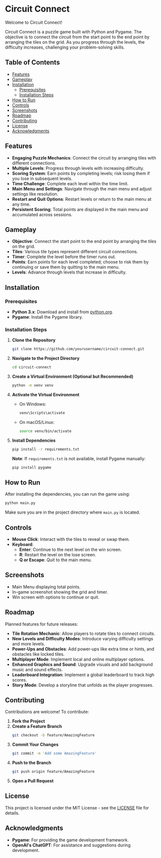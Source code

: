 # Circuit Connect

Welcome to Circuit Connect!

Circuit Connect is a puzzle game built with Python and Pygame. The objective is to connect the circuit from the start point to the end point by arranging the tiles on the grid. As you progress through the levels, the difficulty increases, challenging your problem-solving skills.

## Table of Contents
- [Features](#features)
- [Gameplay](#gameplay)
- [Installation](#installation)
  - [Prerequisites](#prerequisites)
  - [Installation Steps](#installation-steps)
- [How to Run](#how-to-run)
- [Controls](#controls)
- [Screenshots](#screenshots)
- [Roadmap](#roadmap)
- [Contributing](#contributing)
- [License](#license)
- [Acknowledgments](#acknowledgments)

## Features
- **Engaging Puzzle Mechanics**: Connect the circuit by arranging tiles with different connections.
- **Multiple Levels**: Progress through levels with increasing difficulty.
- **Scoring System**: Earn points by completing levels; risk losing them if you lose in subsequent levels.
- **Time Challenge**: Complete each level within the time limit.
- **Main Menu and Settings**: Navigate through the main menu and adjust settings like resolution.
- **Restart and Quit Options**: Restart levels or return to the main menu at any time.
- **Persistent Scoring**: Total points are displayed in the main menu and accumulated across sessions.

## Gameplay
- **Objective**: Connect the start point to the end point by arranging the tiles on the grid.
- **Tiles**: Various tile types represent different circuit connections.
- **Timer**: Complete the level before the timer runs out.
- **Points**: Earn points for each level completed; choose to risk them by continuing or save them by quitting to the main menu.
- **Levels**: Advance through levels that increase in difficulty.

## Installation
### Prerequisites
- **Python 3.x**: Download and install from [python.org](https://www.python.org/).
- **Pygame**: Install the Pygame library.

### Installation Steps
1. **Clone the Repository**
   ```bash
   git clone https://github.com/yourusername/circuit-connect.git
   ```

2. **Navigate to the Project Directory**
   ```bash
   cd circuit-connect
   ```

3. **Create a Virtual Environment (Optional but Recommended)**
   ```bash
   python -m venv venv
   ```

4. **Activate the Virtual Environment**
   - On Windows:
     ```bash
     venv\Scripts\activate
     ```
   - On macOS/Linux:
     ```bash
     source venv/bin/activate
     ```

5. **Install Dependencies**
   ```bash
   pip install -r requirements.txt
   ```
   **Note**: If `requirements.txt` is not available, install Pygame manually:
   ```bash
   pip install pygame
   ```

## How to Run
After installing the dependencies, you can run the game using:
```bash
python main.py
```
Make sure you are in the project directory where `main.py` is located.

## Controls
- **Mouse Click**: Interact with the tiles to reveal or swap them.
- **Keyboard**:
  - **Enter**: Continue to the next level on the win screen.
  - **R**: Restart the level on the lose screen.
  - **Q or Escape**: Quit to the main menu.

## Screenshots
- Main Menu displaying total points.
- In-game screenshot showing the grid and timer.
- Win screen with options to continue or quit.

## Roadmap
Planned features for future releases:
- **Tile Rotation Mechanic**: Allow players to rotate tiles to connect circuits.
- **New Levels and Difficulty Modes**: Introduce varying difficulty settings and more levels.
- **Power-Ups and Obstacles**: Add power-ups like extra time or hints, and obstacles like locked tiles.
- **Multiplayer Mode**: Implement local and online multiplayer options.
- **Enhanced Graphics and Sound**: Upgrade visuals and add background music and sound effects.
- **Leaderboard Integration**: Implement a global leaderboard to track high scores.
- **Story Mode**: Develop a storyline that unfolds as the player progresses.

## Contributing
Contributions are welcome! To contribute:
1. **Fork the Project**
2. **Create a Feature Branch**
   ```bash
   git checkout -b feature/AmazingFeature
   ```
3. **Commit Your Changes**
   ```bash
   git commit -m 'Add some AmazingFeature'
   ```
4. **Push to the Branch**
   ```bash
   git push origin feature/AmazingFeature
   ```
5. **Open a Pull Request**

## License
This project is licensed under the MIT License - see the [LICENSE](LICENSE) file for details.

## Acknowledgments
- **Pygame**: For providing the game development framework.
- **OpenAI's ChatGPT**: For assistance and suggestions during development.


